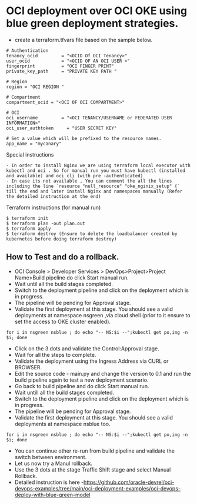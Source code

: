 OCI deployment over OCI OKE  using blue green deployment strategies.
=======

- create a terraform.tfvars file based on the sample below.

```
# Authentication
tenancy_ocid         = "<OCID Of OCI Tenancy>"
user_ocid            = "<OCID OF AN OCI USER >"
fingerprint          = "OCI FINGER PRINT"
private_key_path     = "PRIVATE KEY PATH "

# Region
region = "OCI REGION "

# Compartment
compartment_ocid = "<OCI OF OCI COMPARTMENT>" 

# OCI  
oci_username         = "<OCI TENANCY/USERNAME or FEDERATED USER INFORMATION>"
oci_user_authtoken     = "USER SECRET KEY"

# Set a value which will be prefixed to the resource names.
app_name = "mycanary"

```

Special instructions 

```
- In order to install Nginx we are using terraform local executor with kubectl and oci . So for manual run you must have kubectl (installed and available) and oci cli (with pre -authenticated)
- In case its not available , You can comment the all the lines including the line `resource "null_resource" "oke_nginix_setup" {` till the end and later install Nginx and namespaces manually (Refer the detailed instruction at the end)
```

Terraform instructions (for manual run)

```
$ terraform init
$ terraform plan -out plan.out
$ terraform apply
$ terraform destroy (Ensure to delete the loadbalancer created by kubernetes before doing terraform destroy)
```

How to Test and do a rollback.
----

- OCI Console > Developer Services > DevOps>Project>Project Name>Build pipeline  do click Start manual run.
- Wait until all the build stages completed.
- Switch to the deployment pipeline and click on the deployment which is in progress.
- The pipeline will be pending for Approval stage.
- Validate the first deployment at this stage. You should see a valid deployments at namespace nsgreen ,via cloud shell (prior to it ensure to set the access to OKE cluster enabled).

```
for i in nsgreen nsblue ; do echo "-- NS:$i --";kubectl get po,ing -n $i; done

```

- Click on the 3 dots and validate the Control:Approval stage.
- Wait for all the steps to complete.
- Validate the deployment using the Ingress Address via CURL or BROWSER.
- Edit the source code - main.py and change the version to 0.1 and run the build pipeline again to test a new deployment scenario.
- Go back to build pipeline and do click Start manual run.
- Wait untill all the build stages completed.
- Switch to the deployment pipeline and click on the deployment which is in progress.
- The pipeline will be pending for Approval stage.
- Validate the first deployment at this stage. You should see a valid deployments at namespace nsblue too.

```
for i in nsgreen nsblue ; do echo "-- NS:$i --";kubectl get po,ing -n $i; done

```

- You can continue other re-run from build pipeline and validate the switch between environment.
- Let us now try a Manul rollback.
- Use the 3 dots at the stage Traffic Shift stage and select Manual Rollback.
- Detailed instruction is here -https://github.com/oracle-devrel/oci-devops-examples/tree/main/oci-deployment-examples/oci-devops-deploy-with-blue-green-model
